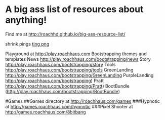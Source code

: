 A big ass list of resources about anything!
=====================
Find me at http://roachhd.github.io/big-ass-resource-list/

shrink pings [ting png](https://tinypng.com)


Playground at http://play.roachhaus.com
Bootstrapping themes and templates 
News  http://play.roachhaus.com/bootstrapping/news
Story http://play.roachhaus.com/bootstrapping/story
Tools http://play.roachhaus.com/bootstrapping/tools
GreenLanding http://play.roachhaus.com/bootstrapping/GreenLanding
PurpleLanding http://play.roachhaus.com/bootstrapping)
Pratt http://play.roachhaus.com/bootstrapping/Pratt)
BootBundle (http://play.roachhaus.com/bootstrapping/BootBundle)


#Games
##Games directory at http://roachhaus.com/games
###Hypnotic at http://games.roachhaus.com/hypnotic
###Pixel Shooter at http://games.roachhaus.com/8bitbang
